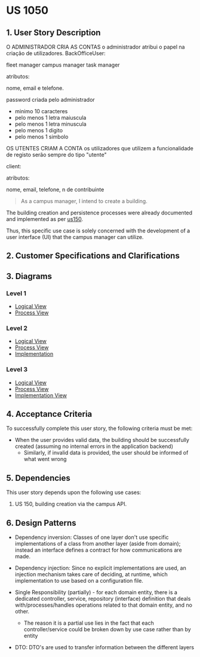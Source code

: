 # US 1050

## 1. User Story Description


O ADMINISTRADOR CRIA AS CONTAS
o administrador atribui o papel na criação de utilizadores.
BackOfficeUser:

fleet manager
campus manager
task manager

atributos:

nome, email e telefone.

password criada pelo administrador
* minimo 10 caracteres
* pelo menos 1 letra maiuscula
* pelo menos 1 letra minuscula
* pelo menos 1 digito
* pelo menos 1 simbolo



OS UTENTES CRIAM A CONTA
os utilizadores que utilizem a funcionalidade de registo serão sempre do tipo "utente"

client:

atributos:

nome, email, telefone, n de contribuinte

























> As a campus manager, I intend to create a building.

The building creation and persistence processes were already
documented and implemented as per [us150](../us150/README.md).

Thus, this specific use case is solely concerned with the
development of a user interface (UI) that the campus
manager can utilize.

## 2. Customer Specifications and Clarifications


## 3. Diagrams

### Level 1

- [Logical View](../general-purpose/level1/logical-view.svg)
- [Process View](./level1/process-view.svg)

### Level 2
- [Logical View](../general-purpose/level2/logical-view.svg)
- [Process View](./level2/process-view.svg)
- [Implementation](../general-purpose/level2/implementation-view.svg)

### Level 3
- [Logical View](../general-purpose/level3/ui-logical-view.svg)
- [Process View](./level3/process-view.svg)
- [Implementation View](../general-purpose/level3/ui-implementation-view.svg)

## 4. Acceptance Criteria

To successfully complete this user story, the following criteria must be met:

<!-- - The interface should be able to display/communicate to the -->
<!-- user what buildings already exist in the system. -->
<!--     + This list should be updated after a successful creation -->
- When the user provides valid data, the building should
be successfully created (assuming no internal errors in the application backend)
    + Similarly, if invalid data is provided, the user should
    be informed of what went wrong

## 5. Dependencies

This user story depends upon the following use cases:

1. US 150, building creation via the campus API.

## 6. Design Patterns
- Dependency inversion: Classes of one layer don't use specific implementations of a class from another layer (aside from domain); instead an interface defines a contract for how communications are made.

- Dependency injection: Since no explicit implementations are used, an injection mechanism takes care of deciding, at runtime, which implementation to use based on a configuration file.

- Single Responsibility (partially) - for each domain entity, there is a dedicated controller, service, repository (interface) definition that deals with/processes/handles operations related to that domain entity, and no other.
    + The reason it is a partial use lies in the fact that each controller/service could be broken down by use case rather than by entity

- DTO: DTO's are used to transfer information between the different layers
